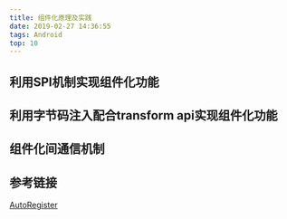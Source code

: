 ```yaml
---
title: 组件化原理及实践
date: 2019-02-27 14:36:55
tags: Android
top: 10
---
```


<!--SPI实现、字节码注入实现、如何实现组件通信、平级调用数据-->

## 利用SPI机制实现组件化功能





## 利用字节码注入配合transform api实现组件化功能





## 组件化间通信机制





## 参考链接

[AutoRegister](https://baiqiantao.github.io/Java/aop/YzaiEf/)

